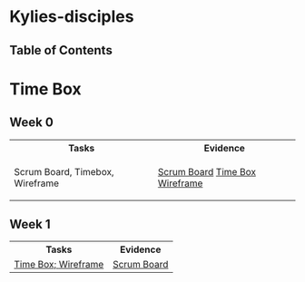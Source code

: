 # Kylies-disciples

## Table of Contents


# Time Box
## Week 0
<table>
  <tr>
    <th>Tasks</th>
    <th>Evidence</th>
  </tr>
  <tr>
    <td>
      <p>Scrum Board, Timebox, Wireframe</p>
    </td>
    <td>
      <a href="https://github.com/kar722/kylies-disciples/projects/1">Scrum Board</a>
      <a href="https://github.com/kar722/kylies-disciples#readme">Time Box</a>
      <a href="https://github.com/kar722/kylies-disciples/wiki/Ideation">Wireframe</a>
    </td>
  </tr>
</table>

## Week 1
<table>
  <tr>
    <th>Tasks</th>
    <th>Evidence</th>
  </tr>
  <tr>
    <td>
      <a href="">Time Box; </a>
      <a href="https://github.com/kar722/kylies-disciples/wiki/Ideation">Wireframe</a>
    </td>
    <td>
      <a href="https://github.com/kar722/kylies-disciples/projects/1">Scrum Board</a>
    </td>
  </tr>
</table>
